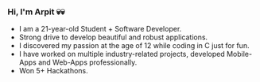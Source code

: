 ### Hi, I'm Arpit  💀💀
<!--
**arpitkushwaha/arpitkushwaha** is a ✨ _special_ ✨ repository because its `README.md` (this file) appears on your GitHub profile.

Here are some ideas to get you started:

- 🔭 I’m currently working on ...
- 🌱 I’m currently learning ...
- 👯 I’m looking to collaborate on ...
- 🤔 I’m looking for help with ...
- 💬 Ask me about ...
- 📫 How to reach me: ...
- 😄 Pronouns: ...
- ⚡ Fun fact: ...
-->

- I am a 21-year-old Student + Software Developer.
- Strong drive to develop beautiful and robust applications. 
- I discovered my passion at the age of 12 while coding in C just for fun. 
- I have worked on multiple industry-related projects, developed Mobile-Apps and Web-Apps professionally. 
- Won 5+ Hackathons. 
